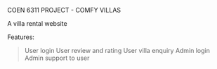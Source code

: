 COEN 6311 PROJECT - COMFY VILLAS

A villa rental website

Features:
>User login
>User review and rating
>User villa enquiry
>Admin login
>Admin support to user
